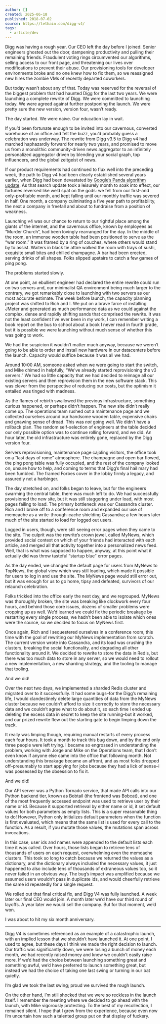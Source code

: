 ```yaml
---
author: []
created: 2025-06-18
published: 2018-07-02
source: https://lethain.com/digg-v4/
tags:
  - article/dev
---
```

Digg was having a rough year. Our CEO left the day before I joined. Senior engineers ghosted out the door, dampening productivity and pulling their remaining friends. Fraudulent voting rings circumvented our algorithms, selling access to our front page, and threatening our lives over modifications to prevent their abuse. Our provisioning tools for developer environments broke and no one knew how to fix them, so we reassigned new hires the zombie VMs of recently departed coworkers.

But today wasn’t about any of that. Today was reserved for the reversal of the biggest problem that had haunted Digg for the last two years. We were launching a complete rewrite of Digg. We were committed to launching today. We were agreed against further postponing the launch. We were pretty sure the new version, version four, wasn’t ready.

The day started. We were naive. Our education lay in wait.

If you’d been fortunate enough to be invited into our cavernous, converted warehouse of an office and felt the buzz, you’d probably guess a celebration was underway. The rewrite from Digg v3.5 to Digg v4 had marched haphazardly forward for nearly two years, and promised to move us from a monolithic community-driven news aggregator to an infinitely personalized aggregator driven by blending your social graph, top influencers, and the global zeitgeist of news.

If our product requirements had continued to flux well into the preceding week, the path to Digg v4 had been clearly established several years earlier, when Digg had been devastated by [Google’s Panda algorithm update](https://moz.com/learn/seo/google-panda). As that search update took a leisurely month to soak into effect, our fortunes reversed like we’d spat on the gods: we fell from our first–and only–profitable month, and kept falling until our monthly traffic was severed in half. One month, a company culminating a five year path to profitability, the next a company in freefall and about to fundraise from a position of weakness.

Launching v4 was our chance to return to our rightful place among the giants of the internet, and the cavernous office, known by employees as “Murder Church”, had been lovingly rearranged for the day. In the middle of the room, an immense wooden table had been positioned to serve as the “war room.” It was framed by a ring of couches, where others would stand by to assist. Waiters in black tie attire walked the room with trays of sushi, exquisite small bites and chilled champagne. A bar had been erected, serving drinks of all shapes. Folks slipped upstairs to catch a few games of ping pong.

The problems started slowly.

At one point, an ebullient engineer had declared the entire rewrite could run on two servers and, our minimalist QA environment being much larger to the contrary, we got remarkably close to launching with two servers as our most accurate estimate. The week before launch, the capacity planning project was shifted to Rich and I. We put on a brave farce of installing JMeter and generated as much performance data as we could against the complex, dense and rapidly shifting sands that comprised the rewrite. It was not the least confident I’ve ever been in my work, I can remember writing a book report on the bus to school about a book I never read in fourth grade, but it is possible we were launching without much sense of whether this was going to work.

We had the suspicion it wouldn’t matter much anyway, because we weren’t going to be able to order and install new hardware in our datacenters before the launch. Capacity would suffice because it was all we had.

Around 10:00 AM, someone asked when we were going to start the switch, and Mike chimed in helpfully, “We’ve already started reprovisioning the v3 servers.” We had so little capacity that we had decided to reimage all our existing servers and then reprovision them in the new software stack. This was clever from the perspective of reducing our costs, but the optimism it entailed was tinged with madness.

As the flames of rebirth swallowed the previous infrastructure, something curious happened, or perhaps didn’t happen. The new site didn’t really come up. The operations team rushed out a maintenance page and we collected ourselves around our handsome wooden table, expensive chairs and gnawing sense of dread. This was *not* going well. We didn’t have a rollback plan. The random self-selection of engineers at the table decided our only possible option was to continue rolling forward, and we did. An hour later, the old infrastructure was entirely gone, replaced by the Digg version four.

Servers reprovisioning, maintenance page cajoling visitors, the office took on a “last days of rome” atmosphere. The champagne and open bar flowed, the ping pong table was fully occupied, and the rest of the company looked on, unsure how to help, and coming to terms that Digg’s final hail mary had been fumbled. The framed Forbes cover in the lobby firmly a legacy, and assuredly not a harbinger.

The day stretched on, and folks began to leave, but for the engineers swarming the central table, there was much left to do. We had successfully provisioned the new site, but it was still staggering under load, with most pages failing to load. The primary bottleneck was our Cassandra cluster. Rich and I broke off to a conference room and expanded our use of memcache as a write-through-cache shielding Cassandra; a few hours later much of the site started to load for logged out users.

Logged in users, though, were still seeing error pages when they came to the site. The culprit was the rewrite’s crown jewel, called MyNews, which provided social context on which of your friends had interacted with each article, and merged all that activity together into a personalized news feed. Well, that is what was supposed to happen, anyway, at this point what it actually did was throw tasteful “startup blue” error pages.

As the day ended, we changed the default page for users from MyNews to TopNews, the global view which was still loading, which made it possible for users to log in and use the site. The MyNews page would still error out, but it was enough for us to go home, tipsy and defeated, survivors of our relaunch celebration.

Folks trickled into the office early the next day, and we regrouped. MyNews was thoroughly broken, the site was breaking like clockwork every four hours, and behind those core issues, dozens of smaller problems were cropping up as well. We’d learned we could fix the periodic breakage by restarting every single process, we hadn’t been able to isolate which ones were the source, so we decided to focus on MyNews first.

Once again, Rich and I sequestered ourselves in a conference room, this time with the goal of rewriting our MyNews implementation from scratch. The current version wrote into Cassandra, and its load was crushing the clusters, breaking the social functionality, and degrading all other functionality around it. We decided to rewrite to store the data in Redis, but there was too much data to store in any server, so we would need to rollout a new implementation, a new sharding strategy, and the tooling to manage that tooling.

And we did!

Over the next two days, we implemented a sharded Redis cluster and migrated over to it successfully. It had some bugs–for the Digg’s remaining life, I would clandestinely delete large quantities of data from the MyNews cluster because we couldn’t afford to size it correctly to store the necessary data and we couldn’t agree what to do about it, so each time I ended up deleting the excess data in secret to keep the site running–but it worked, and our prized rewrite flew out the starting gate to begin limping down the track.

It really was limping though, requiring manual restarts of every process each four hours. It took a month to track this bug down, and by the end only three people were left trying. I became so engrossed in understanding the problem, working with Jorge and Mike on the Operations team, that I don’t even know if anyone else came into the office that following month. Not understanding this breakage became an affront, and as most folks dropped off–presumably to start applying for jobs because they had a lick of sense–I was possessed by the obsession to fix it.

And we did!

Our API server was a Python Tornado service, that made API calls into our Python backend tier, known as Bobtail (the frontend was Bobcat), and one of the most frequently accessed endpoint was used to retrieve user by their name or id. Because it supported retrieval by either name or id, it set default values for both parameters as empty lists. This is a super reasonable thing to do! However, Python only initializes default parameters when the function is first evaluated, which means that the same list is used for every call to the function. As a result, if you mutate those values, the mutations span across invocations.

In this case, user ids and names were appended to the default lists each time it was called. Over hours, those lists began to retrieve tens of thousands of users on each request, overwhelming even the memcache clusters. This took so long to catch because we returned the values as a dictionary, and the dictionary always included the necessary values, it just happened to also include tens of thousands of extraneous values too, so it never failed in an obvious way. The bug’s impact was amplified because we assumed users wouldn’t pass in duplicate ids, and would cheerfully retrieve the same id repeatedly for a single request.

We rolled out that final critical fix, and Digg V4 was fully launched. A week later our final CEO would join. A month later we’d have our third round of layoffs. A year later we would sell the company. But for that moment, we’d won.

I was about to hit my six month anniversary.

---

Digg V4 is sometimes referenced as an example of a catastrophic launch, with an implied lesson that we shouldn’t have launched it. At one point, I used to agree, but these days I think we made the right decision to launch. Our traffic was significantly down, we were losing a bunch of money each month, we had recently raised money and knew we couldn’t easily raise more. If we’d had the choice between launching something great and something awful, we’d have preferred to launch something great, but instead we had the choice of taking one last swing or turning in our bat quietly.

I’m glad we took the last swing; proud we survived the rough launch.

On the other hand, I’m still shocked that we were so reckless in the launch itself. I remember the meeting where we decided to go ahead with the launch, with Mike vigorously protesting. To the best of my recollection, I remained silent. I hope that I grew from the experience, because even now I’m uncertain how such a talented group put on that display of fuckery.